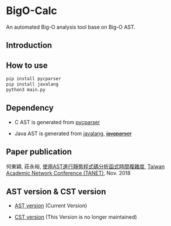 # BigO-Calc
An automated Big-O analysis tool base on Big-O AST.

## Introduction


## How to use
```py
pip install pycparser
pip install javalang
python3 main.py
```

## Dependency
* C AST is generated from [pycparser](https://github.com/eliben/pycparser)

* Java AST is generated from [javalang](https://github.com/c2nes/javalang), ~~[javaparser](https://github.com/javaparser/javaparser)~~

## Paper publication
何東穎, 莊永裕, [使用AST進行靜態程式碼分析函式時間複雜度][TANET_2018_ABOAT], [Taiwan Academic Network Conference (TANET)][TANET], Nov. 2018

[TANET]:https://cis.ncu.edu.tw/SeminarSys/activity/TANET2018/
[TANET_2018_ABOAT]:https://drive.google.com/file/d/1DI91vHIPUzVy0Eb6nXdoB3CwqWpJu9UB

## AST version & CST version
* [AST version](https://github.com/ncu-psl/ABOAT/tree/master) (Current Version)

* [CST version](https://github.com/ncu-psl/ABOAT/tree/CST) (This Version is no longer maintained)
